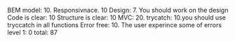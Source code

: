 BEM model: 10. 
Responsivnace.  10
Design: 7. You should work on the design
Code is clear: 10
Structure is clear: 10
MVC: 20. 
trycatch: 10.you should use tryccatch in all functions
Error free: 10. The user experince some of errors
level 1: 0
total:  87

